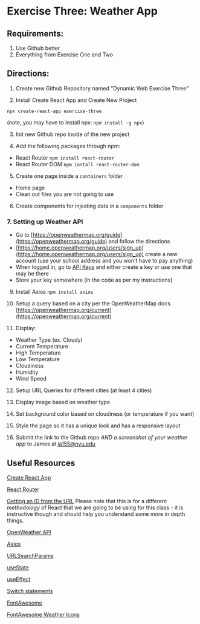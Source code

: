 # Exercise Three: Weather App

## Requirements:

1. Use Github better
2. Everything from Exercise One and Two

## Directions:

1. Create new Github Repository named "Dynamic Web Exercise Three"

2. Install Create React App and Create New Project

```
npx create-react-app exercise-three
```

(note, you may have to install npx: `npm install -g npx`)

3. Init new Github repo inside of the new project

4. Add the following packages through npm:

- React Router `npm install react-router`
- React Router DOM `npm install react-router-dom`

5. Create one page inside a `containers` folder

- Home page
- Clean out files you are not going to use

6. Create components for injesting data in a `components` folder

### 7. Setting up Weather API

- Go to [https://openweathermap.org/guide](https://openweathermap.org/guide) and follow the directions
- [https://home.openweathermap.org/users/sign_up](https://home.openweathermap.org/users/sign_up) create a new account (use your school address and you won't have to pay anything)
- When logged in, go to [API Keys](https://home.openweathermap.org/api_keys) and either create a key or use one that may be there
- Store your key somewhere (in the code as per my instructions)

9. Install Axios `npm install axios`

10. Setup a query based on a city per the OpenWeatherMap docs [https://openweathermap.org/current](https://openweathermap.org/current)

11. Display:

- Weather Type (ex. Cloudy)
- Current Temperature
- High Temperature
- Low Temperature
- Cloudiness
- Humidity
- Wind Speed

12. Setup URL Queries for different cities (at least 4 cities)

13. Display image based on weather type

14. Set background color based on cloudiness (or temperature if you want)

15. Style the page so it has a unique look and has a responsive layout

16. Submit the link to the Github repo _AND a screenshot of your weather app_ to James at ja155@nyu.edu

## Useful Resources

[Create React App](https://github.com/facebook/create-react-app)

[React Router](https://www.npmjs.com/package/react-router)

[Getting an ID from the URL](https://tylermcginnis.com/react-router-url-parameters/)
Please note that this is for a different _methodology_ of React that we are going to be using for this class - it is instructive though and should help you understand some more in depth things.

[OpenWeather API](https://openweathermap.org/current)

[Axios](https://www.npmjs.com/package/axios)

[URLSearchParams](https://developer.mozilla.org/en-US/docs/Web/API/URLSearchParams)

[useState](https://reactjs.org/docs/hooks-reference.html#usestate)

[useEffect](https://reactjs.org/docs/hooks-reference.html#useeffect)

[Switch statements](https://developer.mozilla.org/en-US/docs/Web/JavaScript/Reference/Statements/switch)

[FontAwesome](https://www.npmjs.com/package/@fortawesome/react-fontawesome)

[FontAwesome Weather Icons](https://fontawesome.com/icons?d=gallery&c=weather&m=free)

